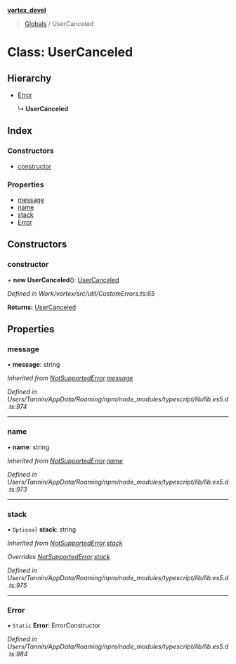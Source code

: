 **[vortex_devel](../README.md)**

> [Globals](../globals.md) / UserCanceled

# Class: UserCanceled

## Hierarchy

* [Error](notsupportederror.md#error)

  ↳ **UserCanceled**

## Index

### Constructors

* [constructor](usercanceled.md#constructor)

### Properties

* [message](usercanceled.md#message)
* [name](usercanceled.md#name)
* [stack](usercanceled.md#stack)
* [Error](usercanceled.md#error)

## Constructors

### constructor

\+ **new UserCanceled**(): [UserCanceled](usercanceled.md)

*Defined in Work/vortex/src/util/CustomErrors.ts:65*

**Returns:** [UserCanceled](usercanceled.md)

## Properties

### message

•  **message**: string

*Inherited from [NotSupportedError](notsupportederror.md).[message](notsupportederror.md#message)*

*Defined in Users/Tannin/AppData/Roaming/npm/node_modules/typescript/lib/lib.es5.d.ts:974*

___

### name

•  **name**: string

*Inherited from [NotSupportedError](notsupportederror.md).[name](notsupportederror.md#name)*

*Defined in Users/Tannin/AppData/Roaming/npm/node_modules/typescript/lib/lib.es5.d.ts:973*

___

### stack

• `Optional` **stack**: string

*Inherited from [NotSupportedError](notsupportederror.md).[stack](notsupportederror.md#stack)*

*Overrides [NotSupportedError](notsupportederror.md).[stack](notsupportederror.md#stack)*

*Defined in Users/Tannin/AppData/Roaming/npm/node_modules/typescript/lib/lib.es5.d.ts:975*

___

### Error

▪ `Static` **Error**: ErrorConstructor

*Defined in Users/Tannin/AppData/Roaming/npm/node_modules/typescript/lib/lib.es5.d.ts:984*
